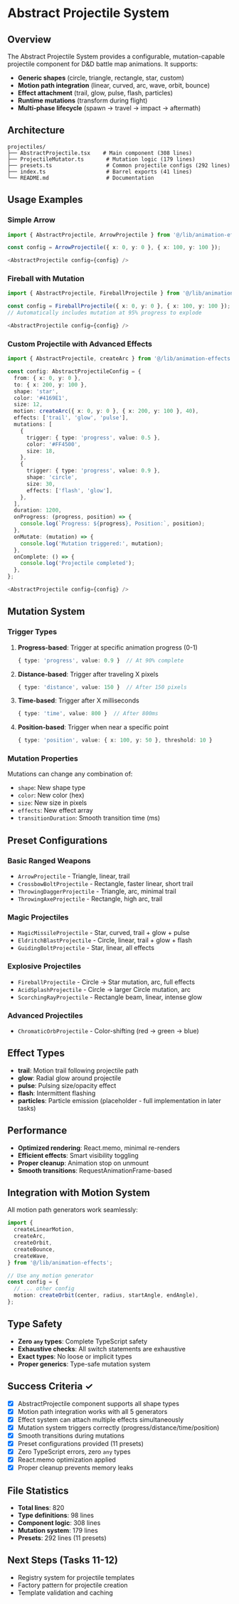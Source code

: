 # Abstract Projectile System

## Overview

The Abstract Projectile System provides a configurable, mutation-capable projectile component for D&D battle map animations. It supports:

- **Generic shapes** (circle, triangle, rectangle, star, custom)
- **Motion path integration** (linear, curved, arc, wave, orbit, bounce)
- **Effect attachment** (trail, glow, pulse, flash, particles)
- **Runtime mutations** (transform during flight)
- **Multi-phase lifecycle** (spawn → travel → impact → aftermath)

## Architecture

```
projectiles/
├── AbstractProjectile.tsx    # Main component (308 lines)
├── ProjectileMutator.ts       # Mutation logic (179 lines)
├── presets.ts                 # Common projectile configs (292 lines)
├── index.ts                   # Barrel exports (41 lines)
└── README.md                  # Documentation
```

## Usage Examples

### Simple Arrow

```typescript
import { AbstractProjectile, ArrowProjectile } from '@/lib/animation-effects';

const config = ArrowProjectile({ x: 0, y: 0 }, { x: 100, y: 100 });

<AbstractProjectile config={config} />
```

### Fireball with Mutation

```typescript
import { AbstractProjectile, FireballProjectile } from '@/lib/animation-effects';

const config = FireballProjectile({ x: 0, y: 0 }, { x: 100, y: 100 });
// Automatically includes mutation at 95% progress to explode

<AbstractProjectile config={config} />
```

### Custom Projectile with Advanced Effects

```typescript
import { AbstractProjectile, createArc } from '@/lib/animation-effects';

const config: AbstractProjectileConfig = {
  from: { x: 0, y: 0 },
  to: { x: 200, y: 100 },
  shape: 'star',
  color: '#4169E1',
  size: 12,
  motion: createArc({ x: 0, y: 0 }, { x: 200, y: 100 }, 40),
  effects: ['trail', 'glow', 'pulse'],
  mutations: [
    {
      trigger: { type: 'progress', value: 0.5 },
      color: '#FF4500',
      size: 18,
    },
    {
      trigger: { type: 'progress', value: 0.9 },
      shape: 'circle',
      size: 30,
      effects: ['flash', 'glow'],
    },
  ],
  duration: 1200,
  onProgress: (progress, position) => {
    console.log(`Progress: ${progress}, Position:`, position);
  },
  onMutate: (mutation) => {
    console.log('Mutation triggered:', mutation);
  },
  onComplete: () => {
    console.log('Projectile completed');
  },
};

<AbstractProjectile config={config} />
```

## Mutation System

### Trigger Types

1. **Progress-based**: Trigger at specific animation progress (0-1)
   ```typescript
   { type: 'progress', value: 0.9 }  // At 90% complete
   ```

2. **Distance-based**: Trigger after traveling X pixels
   ```typescript
   { type: 'distance', value: 150 }  // After 150 pixels
   ```

3. **Time-based**: Trigger after X milliseconds
   ```typescript
   { type: 'time', value: 800 }  // After 800ms
   ```

4. **Position-based**: Trigger when near a specific point
   ```typescript
   { type: 'position', value: { x: 100, y: 50 }, threshold: 10 }
   ```

### Mutation Properties

Mutations can change any combination of:
- `shape`: New shape type
- `color`: New color (hex)
- `size`: New size in pixels
- `effects`: New effect array
- `transitionDuration`: Smooth transition time (ms)

## Preset Configurations

### Basic Ranged Weapons
- `ArrowProjectile` - Triangle, linear, trail
- `CrossbowBoltProjectile` - Rectangle, faster linear, short trail
- `ThrowingDaggerProjectile` - Triangle, arc, minimal trail
- `ThrowingAxeProjectile` - Rectangle, high arc, trail

### Magic Projectiles
- `MagicMissileProjectile` - Star, curved, trail + glow + pulse
- `EldritchBlastProjectile` - Circle, linear, trail + glow + flash
- `GuidingBoltProjectile` - Star, linear, all effects

### Explosive Projectiles
- `FireballProjectile` - Circle → Star mutation, arc, full effects
- `AcidSplashProjectile` - Circle → larger Circle mutation, arc
- `ScorchingRayProjectile` - Rectangle beam, linear, intense glow

### Advanced Projectiles
- `ChromaticOrbProjectile` - Color-shifting (red → green → blue)

## Effect Types

- **trail**: Motion trail following projectile path
- **glow**: Radial glow around projectile
- **pulse**: Pulsing size/opacity effect
- **flash**: Intermittent flashing
- **particles**: Particle emission (placeholder - full implementation in later tasks)

## Performance

- **Optimized rendering**: React.memo, minimal re-renders
- **Efficient effects**: Smart visibility toggling
- **Proper cleanup**: Animation stop on unmount
- **Smooth transitions**: RequestAnimationFrame-based

## Integration with Motion System

All motion path generators work seamlessly:

```typescript
import {
  createLinearMotion,
  createArc,
  createOrbit,
  createBounce,
  createWave,
} from '@/lib/animation-effects';

// Use any motion generator
const config = {
  // ... other config
  motion: createOrbit(center, radius, startAngle, endAngle),
};
```

## Type Safety

- **Zero `any` types**: Complete TypeScript safety
- **Exhaustive checks**: All switch statements are exhaustive
- **Exact types**: No loose or implicit types
- **Proper generics**: Type-safe mutation system

## Success Criteria ✓

- [x] AbstractProjectile component supports all shape types
- [x] Motion path integration works with all 5 generators
- [x] Effect system can attach multiple effects simultaneously
- [x] Mutation system triggers correctly (progress/distance/time/position)
- [x] Smooth transitions during mutations
- [x] Preset configurations provided (11 presets)
- [x] Zero TypeScript errors, zero `any` types
- [x] React.memo optimization applied
- [x] Proper cleanup prevents memory leaks

## File Statistics

- **Total lines**: 820
- **Type definitions**: 98 lines
- **Component logic**: 308 lines
- **Mutation system**: 179 lines
- **Presets**: 292 lines (11 presets)

## Next Steps (Tasks 11-12)

- Registry system for projectile templates
- Factory pattern for projectile creation
- Template validation and caching
